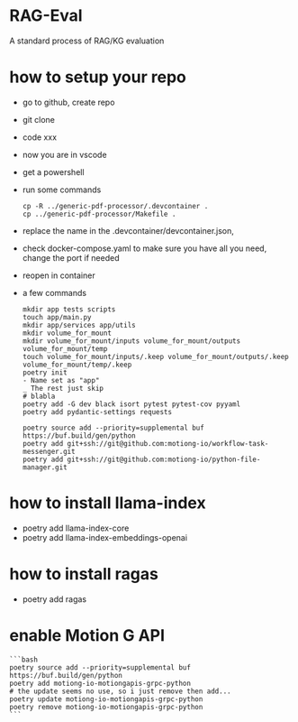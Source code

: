 # RAG-Eval
A standard process of RAG/KG evaluation

# how to setup your repo
* go to github, create repo
* git clone
* code xxx
* now you are in vscode
* get a powershell
* run some commands

    ```
    cp -R ../generic-pdf-processor/.devcontainer .
    cp ../generic-pdf-processor/Makefile .
    ```

* replace the name in the .devcontainer/devcontainer.json, 
* check docker-compose.yaml to make sure you have all you need, change the port if needed
* reopen in container
* a few commands 

    ```
    mkdir app tests scripts
    touch app/main.py
    mkdir app/services app/utils
    mkdir volume_for_mount
    mkdir volume_for_mount/inputs volume_for_mount/outputs volume_for_mount/temp
    touch volume_for_mount/inputs/.keep volume_for_mount/outputs/.keep volume_for_mount/temp/.keep
    poetry init
    - Name set as "app"
    _ The rest just skip
    # blabla
    poetry add -G dev black isort pytest pytest-cov pyyaml 
    poetry add pydantic-settings requests

    poetry source add --priority=supplemental buf https://buf.build/gen/python
    poetry add git+ssh://git@github.com:motiong-io/workflow-task-messenger.git
    poetry add git+ssh://git@github.com:motiong-io/python-file-manager.git

# how to install llama-index

* poetry add llama-index-core
* poetry add llama-index-embeddings-openai

# how to install ragas

* poetry add ragas

# enable Motion G API

    ```bash
    poetry source add --priority=supplemental buf https://buf.build/gen/python
    poetry add motiong-io-motiongapis-grpc-python
    # the update seems no use, so i just remove then add...
    poetry update motiong-io-motiongapis-grpc-python
    poetry remove motiong-io-motiongapis-grpc-python
    ```